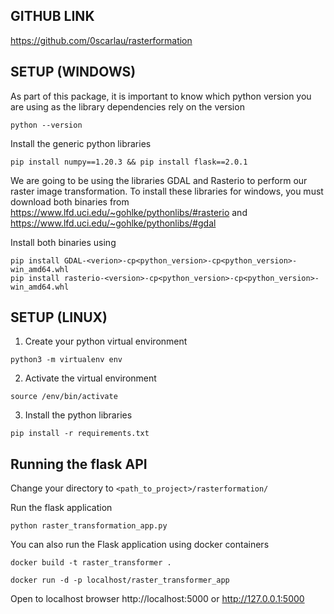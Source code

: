 ## GITHUB LINK
https://github.com/0scarlau/rasterformation

## SETUP (WINDOWS)

As part of this package, it is important to know which python version you are using 
as the library dependencies rely on the version

```
python --version
```

Install the generic python libraries

```
pip install numpy==1.20.3 && pip install flask==2.0.1
```

We are going to be using the libraries GDAL and Rasterio to perform 
our raster image transformation. To install these libraries for windows, you must
download both binaries from https://www.lfd.uci.edu/~gohlke/pythonlibs/#rasterio
and https://www.lfd.uci.edu/~gohlke/pythonlibs/#gdal

Install both binaries using
```
pip install GDAL-<verion>-cp<python_version>-cp<python_version>-win_amd64.whl
pip install rasterio-<version>-cp<python_version>-cp<python_version>-win_amd64.whl
```


## SETUP (LINUX)

1. Create your python virtual environment 
```
python3 -m virtualenv env
```

2. Activate the virtual environment 
```
source /env/bin/activate
```

3. Install the python libraries
```
pip install -r requirements.txt
```

## Running the flask API 
Change your directory to ```<path_to_project>/rasterformation/``` 

Run the flask application

```python raster_transformation_app.py```

You can also run the Flask application using docker containers

```docker build -t raster_transformer .```

```docker run -d -p localhost/raster_transformer_app```

Open to localhost browser http://localhost:5000 or http://127.0.0.1:5000

